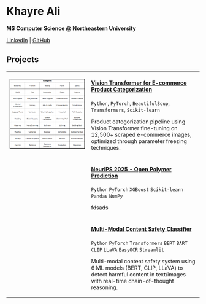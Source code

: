 # Khayre Ali

**MS Computer Science @ Northeastern University**

[LinkedIn](https://linkedin.com/in/khayreali/) | [GitHub](https://github.com/khayreali)

## Projects

<table>
<tr>
<td width="200">

![ViT Demo](categories.png)

</td>
<td>

  #### [Vision Transformer for E-commerce Product Categorization](https://github.com/khayreali/ecommerce-product-classifier)
  `Python`, `PyTorch`, `BeautifulSoup`, `Transformers`, `Scikit-learn`
  
  Product categorization pipeline using Vision Transformer fine-tuning on 12,500+ scraped e-commerce images, optimized through parameter freezing techniques.
  
</td>
</tr>

<tr>
<td width="200">

<!-- ![NEURIPS Demo](categories.png) -->

</td>
<td>

  #### [NeurIPS 2025 - Open Polymer Prediction](https://github.com/khayreali/content-guard)
  `Python` `PyTorch` `XGBoost` `Scikit-learn` `Pandas` `NumPy`
  
  fdsads
  
</td>
</tr>



<tr>
<td width="200">

<!-- ![Safety Demo](./assets/safety-demo.gif) -->

</td>
<td>

  #### [Multi-Modal Content Safety Classifier](https://github.com/khayreali/content-guard)
  `Python` `PyTorch` `Transformers` `BERT` `BART` `CLIP` `LLaVA` `EasyOCR` `Streamlit`
  
  Multi-modal content safety system using 6 ML models (BERT, CLIP, LLaVA) to detect harmful content in text/images with real-time chain-of-thought reasoning.
  
</td>
</tr>

</table>
